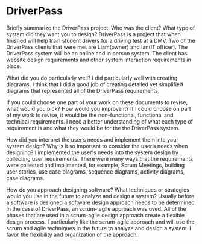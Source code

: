# DriverPass

Briefly summarize the DriverPass project. Who was the client? What type of system did they want you to design?
DriverPass is a project that when finished will help train student drivers for a driving test at a DMV. Two of the DriverPass clients that were met are Liam(owner) and Ian(IT officer). The DriverPass system will be an online and in person system. The client has website design requirements and other system interaction requirements in place. 

What did you do particularly well?
I did particularly well with creating diagrams. I think that I did a good job of creating detailed yet simplified diagrams that represented all of the DriverPass requirements. 

If you could choose one part of your work on these documents to revise, what would you pick? How would you improve it?
If I could choose on part of my work to revise, it would be the non-functional, functional and technical requirements. I need a better understanding of what each type of requirement is and what they would be for the the DriverPass system. 

How did you interpret the user’s needs and implement them into your system design? Why is it so important to consider the user’s needs when designing?
I implemented the user's needs into the system design by collecting user requirements. There were many ways that the requirements were collected and implimented, for example, Scrum Meetings, building user stories, use case diagrams, sequence diagrams, activity diagrams, case diagrams. 

How do you approach designing software? What techniques or strategies would you use in the future to analyze and design a system?
Usually before a software is designed a software design approach needs to be determined. In the case of DriverPass, an scrum- agile approach was used. All of the phases that are used in a scrum-agile design approach create a flexible design process. I particularly like the scrum-agile approach and will use the scrum and agile techniques in the future to analyze and design a system. I favor the flexibility and organization of the approach. 
